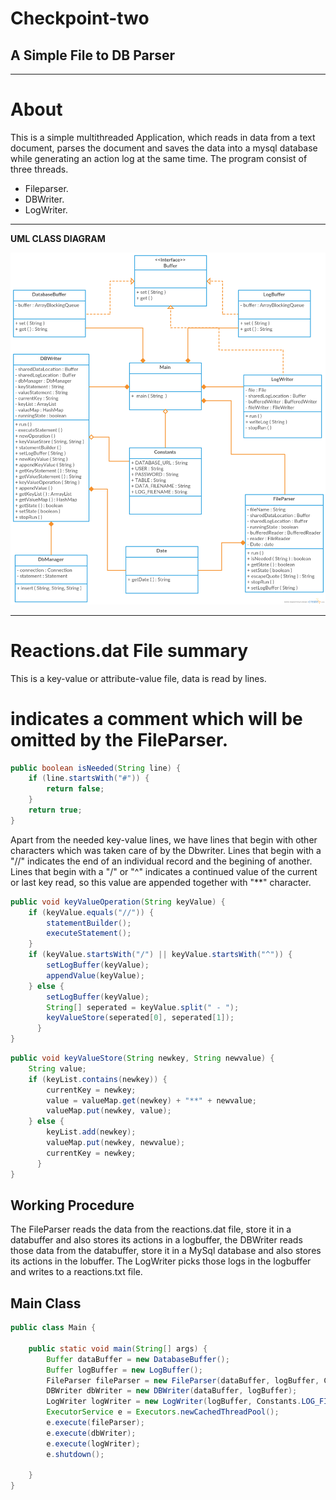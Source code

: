 **Checkpoint-two**
==============

A Simple File to DB Parser
-------------
-------------
**About**
========
This is a simple multithreaded Application, which reads in data from a text document, parses the document and saves the data into a mysql database while generating an action log at the same time. 
The program consist of three threads.

 - Fileparser.
 - DBWriter.
 - LogWriter.


----------
**UML CLASS DIAGRAM**

![Uml class Diagram](https://github.com/andela-gkuti/Checkpoint-two/blob/develop/UML.png?raw=true)


----------


**Reactions.dat File summary**
=====
This is a key-value or attribute-value file, data is read by lines. 
 # indicates a comment which will be omitted by the FileParser.
 
```java
public boolean isNeeded(String line) {
    if (line.startsWith("#")) {
        return false;
    }
    return true;
}
```

Apart from the needed key-value lines, we have lines that begin with other characters which was taken care of by the Dbwriter.
  Lines that begin with a "//" indicates the end of an individual record and the begining of another.
  Lines that begin with a "/" or "^" indicates a continued value of the current or last key read, so this value are appended together with "**" character.
```java
public void keyValueOperation(String keyValue) {
    if (keyValue.equals("//")) {
        statementBuilder();
        executeStatement();
    }
    if (keyValue.startsWith("/") || keyValue.startsWith("^")) {
        setLogBuffer(keyValue);
        appendValue(keyValue);
    } else {
        setLogBuffer(keyValue);
        String[] seperated = keyValue.split(" - ");
        keyValueStore(seperated[0], seperated[1]);
      }
}
```

```java
public void keyValueStore(String newkey, String newvalue) {
    String value;
    if (keyList.contains(newkey)) {
        currentKey = newkey;
        value = valueMap.get(newkey) + "**" + newvalue;
        valueMap.put(newkey, value);
    } else {
        keyList.add(newkey);
        valueMap.put(newkey, newvalue);
        currentKey = newkey;
      }
}
```

Working Procedure
-----------------
The FileParser reads the data from the reactions.dat file, store it in a databuffer and also stores its actions in a logbuffer, the DBWriter reads those data from the databuffer, store it in a MySql database and also stores its actions in the lobuffer.
The LogWriter picks those logs in the logbuffer and writes to a reactions.txt file.

Main Class
----------

```java
public class Main {

    public static void main(String[] args) {
        Buffer dataBuffer = new DatabaseBuffer();
        Buffer logBuffer = new LogBuffer();
        FileParser fileParser = new FileParser(dataBuffer, logBuffer, Constants.DATA_FILENAME);
        DBWriter dbWriter = new DBWriter(dataBuffer, logBuffer);
        LogWriter logWriter = new LogWriter(logBuffer, Constants.LOG_FILENAME);
        ExecutorService e = Executors.newCachedThreadPool();
        e.execute(fileParser);
        e.execute(dbWriter);
        e.execute(logWriter);
        e.shutdown();

    }
}
```